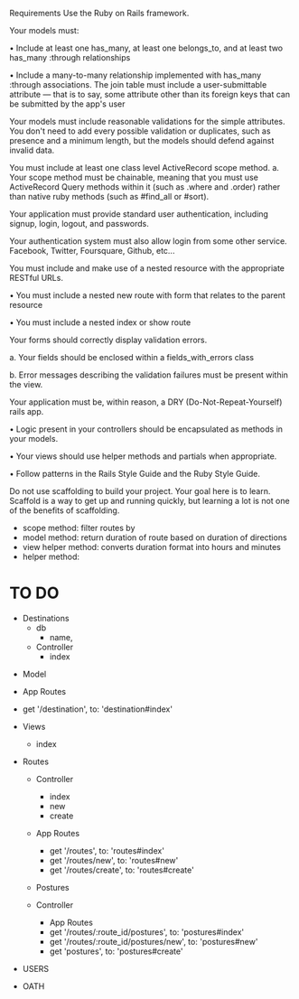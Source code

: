 Requirements
Use the Ruby on Rails framework.

Your models must:

• Include at least one has_many, at least one belongs_to, and at least two has_many :through relationships

• Include a many-to-many relationship implemented with has_many :through associations. The join table must include a user-submittable attribute — that is to say, some attribute other than its foreign keys that can be submitted by the app's user

Your models must include reasonable validations for the simple attributes. You don't need to add every possible validation or duplicates, such as presence and a minimum length, but the models should defend against invalid data.

You must include at least one class level ActiveRecord scope method. a. Your scope method must be chainable, meaning that you must use ActiveRecord Query methods within it (such as .where and .order) rather than native ruby methods (such as #find_all or #sort).

Your application must provide standard user authentication, including signup, login, logout, and passwords.

Your authentication system must also allow login from some other service. Facebook, Twitter, Foursquare, Github, etc...

You must include and make use of a nested resource with the appropriate RESTful URLs.

• You must include a nested new route with form that relates to the parent resource

• You must include a nested index or show route

Your forms should correctly display validation errors.

a. Your fields should be enclosed within a fields_with_errors class

b. Error messages describing the validation failures must be present within the view.

Your application must be, within reason, a DRY (Do-Not-Repeat-Yourself) rails app.

• Logic present in your controllers should be encapsulated as methods in your models.

• Your views should use helper methods and partials when appropriate.

• Follow patterns in the Rails Style Guide and the Ruby Style Guide.

Do not use scaffolding to build your project. Your goal here is to learn. Scaffold is a way to get up and running quickly, but learning a lot is not one of the benefits of scaffolding.




* scope method: filter routes by  
* model method: return duration of route based on duration of directions 
* view helper method: converts duration format into hours and minutes 
* helper method: 



# TO DO 
* Destinations 
  - db 
    - name, 
  - Controller 
    - index 
 - Model 

 - App Routes 
  - get '/destination', to: 'destination#index'

* Views 
  - index    

* Routes 
  - Controller 
    - index 
    - new 
    - create
  - App Routes  
    - get '/routes', to: 'routes#index'
    - get '/routes/new', to: 'routes#new'
    - get '/routes/create', to: 'routes#create'
    
  - Postures 
   
   - Controller 

     - App Routes 
      * get '/routes/:route_id/postures', to: 'postures#index'
      * get '/routes/:route_id/postures/new', to: 'postures#new'
      * get 'postures', to: 'postures#create'


* USERS

* OATH